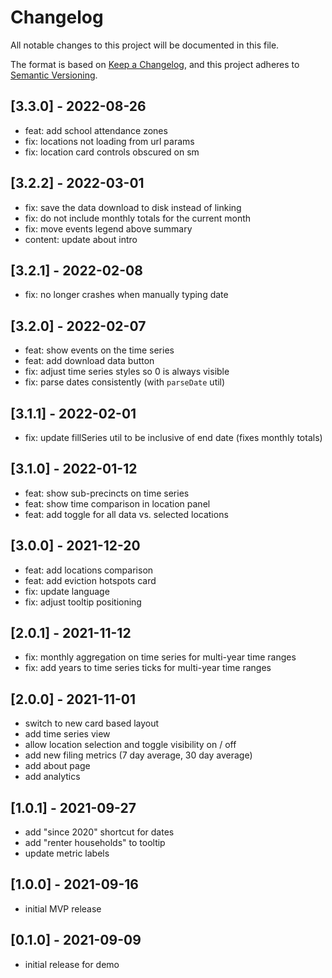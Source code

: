 # Changelog

All notable changes to this project will be documented in this file.

The format is based on [Keep a Changelog](https://keepachangelog.com/en/1.0.0/),
and this project adheres to [Semantic Versioning](https://semver.org/spec/v2.0.0.html).

## [3.3.0] - 2022-08-26
- feat: add school attendance zones
- fix: locations not loading from url params
- fix: location card controls obscured on sm
## [3.2.2] - 2022-03-01

- fix: save the data download to disk instead of linking
- fix: do not include monthly totals for the current month
- fix: move events legend above summary
- content: update about intro

## [3.2.1] - 2022-02-08

- fix: no longer crashes when manually typing date

## [3.2.0] - 2022-02-07

- feat: show events on the time series
- feat: add download data button
- fix: adjust time series styles so 0 is always visible
- fix: parse dates consistently (with `parseDate` util)

## [3.1.1] - 2022-02-01

- fix: update fillSeries util to be inclusive of end date (fixes monthly totals)

## [3.1.0] - 2022-01-12

- feat: show sub-precincts on time series
- feat: show time comparison in location panel
- feat: add toggle for all data vs. selected locations

## [3.0.0] - 2021-12-20

- feat: add locations comparison
- feat: add eviction hotspots card
- fix: update language
- fix: adjust tooltip positioning

## [2.0.1] - 2021-11-12

- fix: monthly aggregation on time series for multi-year time ranges
- fix: add years to time series ticks for multi-year time ranges

## [2.0.0] - 2021-11-01

- switch to new card based layout
- add time series view
- allow location selection and toggle visibility on / off
- add new filing metrics (7 day average, 30 day average)
- add about page
- add analytics

## [1.0.1] - 2021-09-27

- add "since 2020" shortcut for dates
- add "renter households" to tooltip
- update metric labels

## [1.0.0] - 2021-09-16

- initial MVP release

## [0.1.0] - 2021-09-09

- initial release for demo
